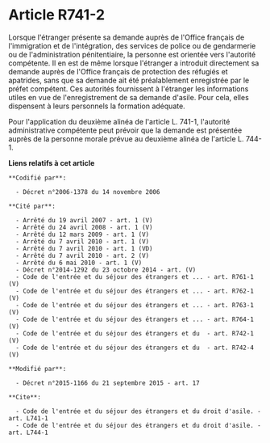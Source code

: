 # Article R741-2

Lorsque l'étranger présente sa demande auprès de l'Office français de l'immigration et de l'intégration, des services de
police ou de gendarmerie ou de l'administration pénitentiaire, la personne est orientée vers l'autorité compétente. Il en est
de même lorsque l'étranger a introduit directement sa demande auprès de l'Office français de protection des réfugiés et
apatrides, sans que sa demande ait été préalablement enregistrée par le préfet compétent. Ces autorités fournissent à
l'étranger les informations utiles en vue de l'enregistrement de sa demande d'asile. Pour cela, elles dispensent à leurs
personnels la formation adéquate. 

Pour l'application du deuxième alinéa de l'article L. 741-1, l'autorité administrative compétente peut prévoir que la demande
est présentée auprès de la personne morale prévue au deuxième alinéa de l'article L. 744-1.

**Liens relatifs à cet article**

	**Codifié par**:

	  - Décret n°2006-1378 du 14 novembre 2006

	**Cité par**:

	  - Arrêté du 19 avril 2007 - art. 1 (V)
	  - Arrêté du 24 avril 2008 - art. 1 (V)
	  - Arrêté du 12 mars 2009 - art. 1 (V)
	  - Arrêté du 7 avril 2010 - art. 1 (V)
	  - Arrêté du 7 avril 2010 - art. 1 (VD)
	  - Arrêté du 7 avril 2010 - art. 2 (V)
	  - Arrêté du 6 mai 2010 - art. 1 (V)
	  - Décret n°2014-1292 du 23 octobre 2014 - art. (V)
	  - Code de l'entrée et du séjour des étrangers et ... - art. R761-1 (V)
	  - Code de l'entrée et du séjour des étrangers et ... - art. R762-1 (V)
	  - Code de l'entrée et du séjour des étrangers et ... - art. R763-1 (V)
	  - Code de l'entrée et du séjour des étrangers et ... - art. R764-1 (V)
	  - Code de l'entrée et du séjour des étrangers et du  - art. R742-1 (V)
	  - Code de l'entrée et du séjour des étrangers et du  - art. R742-4 (V)

	**Modifié par**:

	  - Décret n°2015-1166 du 21 septembre 2015 - art. 17

	**Cite**:

	  - Code de l'entrée et du séjour des étrangers et du droit d'asile. - art. L741-1
	  - Code de l'entrée et du séjour des étrangers et du droit d'asile. - art. L744-1
